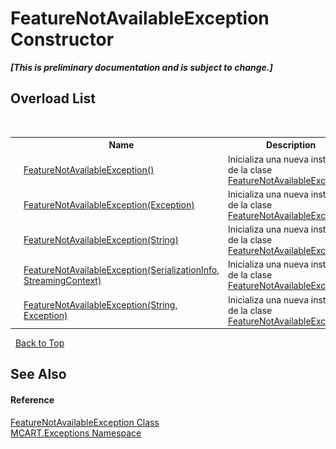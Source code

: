 # FeatureNotAvailableException Constructor 
 _**\[This is preliminary documentation and is subject to change.\]**_


## Overload List
&nbsp;<table><tr><th></th><th>Name</th><th>Description</th></tr><tr><td>![Public method](media/pubmethod.gif "Public method")</td><td><a href="b8fc164b-7efe-bdc1-d646-919a12d27643">FeatureNotAvailableException()</a></td><td>
Inicializa una nueva instancia de la clase <a href="bb525e05-5128-0380-c6e0-56daa1f4dd73">FeatureNotAvailableException</a>.</td></tr><tr><td>![Public method](media/pubmethod.gif "Public method")</td><td><a href="41eca146-9d94-5194-8b3b-1825e6d32117">FeatureNotAvailableException(Exception)</a></td><td>
Inicializa una nueva instancia de la clase <a href="bb525e05-5128-0380-c6e0-56daa1f4dd73">FeatureNotAvailableException</a>.</td></tr><tr><td>![Public method](media/pubmethod.gif "Public method")</td><td><a href="b3532e6b-aac4-3500-e229-5ded8f01d2fb">FeatureNotAvailableException(String)</a></td><td>
Inicializa una nueva instancia de la clase <a href="bb525e05-5128-0380-c6e0-56daa1f4dd73">FeatureNotAvailableException</a>.</td></tr><tr><td>![Protected method](media/protmethod.gif "Protected method")</td><td><a href="7133224b-fd39-0d7a-1b06-0ad77f07f06b">FeatureNotAvailableException(SerializationInfo, StreamingContext)</a></td><td>
Inicializa una nueva instancia de la clase <a href="bb525e05-5128-0380-c6e0-56daa1f4dd73">FeatureNotAvailableException</a>.</td></tr><tr><td>![Public method](media/pubmethod.gif "Public method")</td><td><a href="d83d47e3-c672-0c5c-dea8-4d15fe55a975">FeatureNotAvailableException(String, Exception)</a></td><td>
Inicializa una nueva instancia de la clase <a href="bb525e05-5128-0380-c6e0-56daa1f4dd73">FeatureNotAvailableException</a>.</td></tr></table>&nbsp;
<a href="#featurenotavailableexception-constructor">Back to Top</a>

## See Also


#### Reference
<a href="bb525e05-5128-0380-c6e0-56daa1f4dd73">FeatureNotAvailableException Class</a><br /><a href="36e6166c-cb29-ee06-1b8a-ebc61fae7b0a">MCART.Exceptions Namespace</a><br />